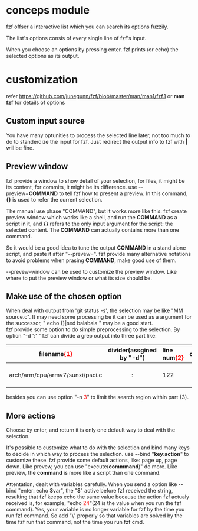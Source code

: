 # conceps module
fzf offser a interactive list which you can search its options fuzzily.

The list's options consis of every single line of fzf's input.

When you choose an options by pressing enter. fzf prints (or echo) the selected options as its output.

# customization
refer https://github.com/junegunn/fzf/blob/master/man/man1/fzf.1
or **man fzf** for details of options
## Custom input source
You have many optunities to process the selected line later, not too much to do to standerdize the input for fzf. Just redirect the output info to fzf with **|** will be fine.
## Preview window
fzf provide a window to show detail of your selection, for files, it might be its content, for commits, it might be its difference.
use --preview=**COMMAND** to tell fzf how to present a preview. In this command, **{}** is used to refer the current selection.

The manual use phase "COMMAND", but it works more like this: fzf create preview window which works like a shell, and run the **COMMAND** as a script in it, and **{}** refers to the only input argument for the script: the selected content. The **COMMAND** can actually contains more than one command.

So it would be a good idea to tune the output **COMMAND** in a stand alone script, and paste it after "--prevew=". fzf provide many alternative notations to avoid problems when prasing **COMMAND**, make good use of them.

--prevew-window can be used to customize the preview window. Like where to put the preview window or what its size should be.
## Make use of the chosen option
When deal with output from 'git status -s', the selection may be like "MM source.c". It may need some processing be it can be used as a argument for the successor, " echo {}|sed balabala " may be a good start.<br/>
fzf provide some option to do simple preprocessing to the selection. By option "-d ':' " fzf can divide a grep output into three part like:


filename<font color=red>{1} | divider(assgined by "-d") | line num<font color=red>{2} | diveder | line content<font color=red>{3}|
|:----:|:----:|:----|:----:|:---| 
|arch/arm/cpu/armv7/sunxi/psci.c|:|122|:|static void __secure sunxi_set_entry_address(void *entry)|

besides you can use option "-n <font color=red>3</font>" to limit the search region within part {3}.
        
## More actions
Choose by enter, and return it is only one default way to deal with the selection. 

It's possible to customize what to do with the selection and bind many keys to decide in which way to process the selection.
use --bind "**key**:**action**" to customize these. fzf provide some default actions, like: page up, page down. Like prevew, you can use "execute(**commmand**)" do more. Like preview, the **command** is more like a script than one command.

Attentation, dealt with variables carefully. When you send a option like --bind "enter: echo $var", the "$" active before fzf received the string, resulting that fzf keeps echo the same value because the action fzf actualy received is, for example,  "echo <font color=red>24</font>"(24 is the value when you run the fzf command). Yes, your variable is no longer variable for fzf by the time you run fzf command. So add "\\" properly so that variables are solved by the time fzf run that command, not the time you run fzf cmd.